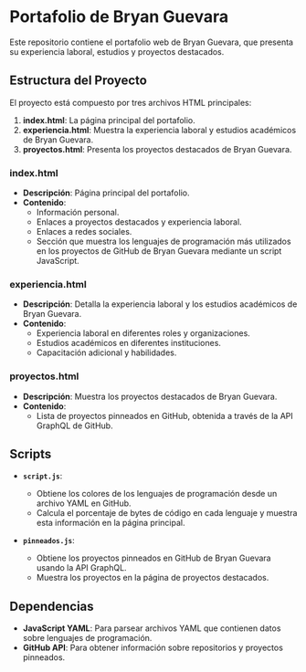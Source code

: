 # Portafolio de Bryan Guevara

Este repositorio contiene el portafolio web de Bryan Guevara, que presenta su experiencia laboral, estudios y proyectos destacados. 

## Estructura del Proyecto

El proyecto está compuesto por tres archivos HTML principales:

1. **index.html**: La página principal del portafolio.
2. **experiencia.html**: Muestra la experiencia laboral y estudios académicos de Bryan Guevara.
3. **proyectos.html**: Presenta los proyectos destacados de Bryan Guevara.

### index.html

- **Descripción**: Página principal del portafolio.
- **Contenido**:
  - Información personal.
  - Enlaces a proyectos destacados y experiencia laboral.
  - Enlaces a redes sociales.
  - Sección que muestra los lenguajes de programación más utilizados en los proyectos de GitHub de Bryan Guevara mediante un script JavaScript.

### experiencia.html

- **Descripción**: Detalla la experiencia laboral y los estudios académicos de Bryan Guevara.
- **Contenido**:
  - Experiencia laboral en diferentes roles y organizaciones.
  - Estudios académicos en diferentes instituciones.
  - Capacitación adicional y habilidades.

### proyectos.html

- **Descripción**: Muestra los proyectos destacados de Bryan Guevara.
- **Contenido**:
  - Lista de proyectos pinneados en GitHub, obtenida a través de la API GraphQL de GitHub.

## Scripts

- **`script.js`**: 
  - Obtiene los colores de los lenguajes de programación desde un archivo YAML en GitHub.
  - Calcula el porcentaje de bytes de código en cada lenguaje y muestra esta información en la página principal.

- **`pinneados.js`**:
  - Obtiene los proyectos pinneados en GitHub de Bryan Guevara usando la API GraphQL.
  - Muestra los proyectos en la página de proyectos destacados.

## Dependencias

- **JavaScript YAML**: Para parsear archivos YAML que contienen datos sobre lenguajes de programación.
- **GitHub API**: Para obtener información sobre repositorios y proyectos pinneados.
